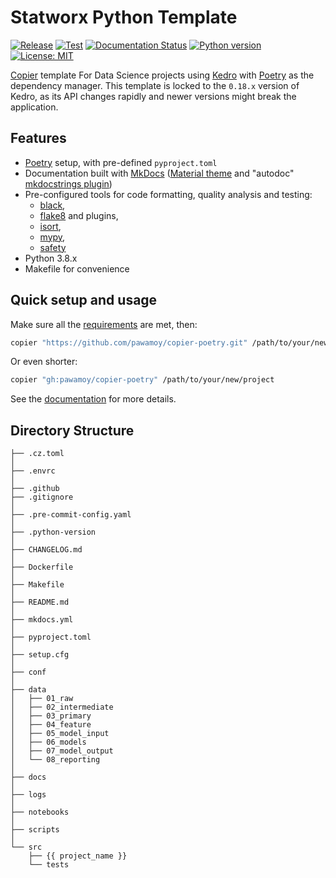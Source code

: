 # Statworx Python Template

[![Release](https://github.com/AnHo4ng/statworx-python-ds-template/actions/workflows/release.yml/badge.svg)](https://github.com/AnHo4ng/statworx-python-ds-template/actions/workflows/release.yml)
[![Test](https://github.com/AnHo4ng/statworx-python-ds-template/actions/workflows/test.yml/badge.svg)](https://github.com/AnHo4ng/statworx-python-ds-template/actions/workflows/test.yml)
[![Documentation Status](https://readthedocs.org/projects/statworx-python-ds-template/badge/?version=latest)](https://statworx-python-ds-template.readthedocs.io/en/latest/?badge=latest)
[![Python version](https://img.shields.io/badge/python-3.8-blue.svg)](https://pypi.org/project/kedro/)
[![License: MIT](https://img.shields.io/badge/License-MIT-yellow.svg)](https://github.com/AnHo4ng/statworx-python-ds-template/blob/master/LICENCE)

[Copier](https://github.com/copier-org/copier) template
For Data Science projects using [Kedro](https://kedro.readthedocs.io/en/stable/) with [Poetry](https://github.com/python-poetry/poetry) as the dependency manager.
This template is locked to the `0.18.x` version of Kedro, as its API changes rapidly and newer versions might break the application.

## Features

- [Poetry](https://github.com/sdispater/poetry) setup, with pre-defined `pyproject.toml`
- Documentation built with [MkDocs](https://github.com/mkdocs/mkdocs)
  ([Material theme](https://github.com/squidfunk/mkdocs-material)
  and "autodoc" [mkdocstrings plugin](https://github.com/pawamoy/mkdocstrings))
- Pre-configured tools for code formatting, quality analysis and testing:
    - [black](https://github.com/psf/black),
    - [flake8](https://gitlab.com/pycqa/flake8) and plugins,
    - [isort](https://github.com/timothycrosley/isort),
    - [mypy](https://github.com/python/mypy),
    - [safety](https://github.com/pyupio/safety)
- Python 3.8.x
- Makefile for convenience

## Quick setup and usage

Make sure all the
[requirements](https://pawamoy.github.io/copier-poetry/requirements)
are met, then:

```bash
copier "https://github.com/pawamoy/copier-poetry.git" /path/to/your/new/project
```

Or even shorter:

```bash
copier "gh:pawamoy/copier-poetry" /path/to/your/new/project
```

See the [documentation](https://pawamoy.github.io/copier-poetry)
for more details.

## Directory Structure

```
├── .cz.toml
│
├── .envrc
│
├── .github
├── .gitignore
│
├── .pre-commit-config.yaml
│
├── .python-version
│
├── CHANGELOG.md
│
├── Dockerfile
│
├── Makefile
│
├── README.md
│
├── mkdocs.yml
│
├── pyproject.toml
│
├── setup.cfg
│
├── conf
│
├── data
│   ├── 01_raw
│   ├── 02_intermediate
│   ├── 03_primary
│   ├── 04_feature
│   ├── 05_model_input
│   ├── 06_models
│   ├── 07_model_output
│   └── 08_reporting
│
├── docs
│
├── logs
│
├── notebooks
│
├── scripts
│
└── src
    ├── {{ project_name }}
    └── tests
```
